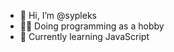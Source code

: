 - 👋 Hi, I’m @sypleks
- 👩‍💻 Doing programming as a hobby
- 📒 Currently learning JavaScript

<!---
sypleks/sypleks is a ✨ special ✨ repository because its `README.md` (this file) appears on your GitHub profile.
You can click the Preview link to take a look at your changes.
--->

